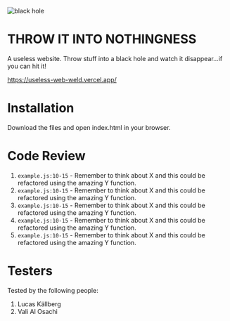 ![black hole](https://media.giphy.com/media/3og0IFrHkIglEOg8Ba/giphy.gif)

# THROW IT INTO NOTHINGNESS

A useless website. Throw stuff into a black hole and watch it disappear...if you can hit it!

https://useless-web-weld.vercel.app/

# Installation

Download the files and open index.html in your browser.

# Code Review

1. `example.js:10-15` - Remember to think about X and this could be refactored using the amazing Y function.
1. `example.js:10-15` - Remember to think about X and this could be refactored using the amazing Y function.
1. `example.js:10-15` - Remember to think about X and this could be refactored using the amazing Y function.
1. `example.js:10-15` - Remember to think about X and this could be refactored using the amazing Y function.
1. `example.js:10-15` - Remember to think about X and this could be refactored using the amazing Y function.

# Testers

Tested by the following people:

1. Lucas Källberg
2. Vali Al Osachi
